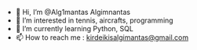 - 👋 Hi, I’m @Alg1mantas Algimnantas
- 👀 I’m interested in tennis, aircrafts, programming
- 🌱 I’m currently learning Python, SQL
- 📫 How to reach me : kirdeikisalgimantas@gmail.com

<!---
Alg1mantas/Alg1mantas is a ✨ special ✨ repository because its `README.md` (this file) appears on your GitHub profile.
You can click the Preview link to take a look at your changes.
--->
